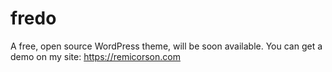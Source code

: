 # fredo
A free, open source WordPress theme, will be soon available. You can get a demo on my site: https://remicorson.com
